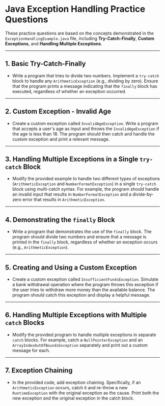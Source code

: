 # Java Exception Handling Practice Questions

These practice questions are based on the concepts demonstrated in the `ExceptionHandlingExample.java` file, including **Try-Catch-Finally**, **Custom Exceptions**, and **Handling Multiple Exceptions**.

---

## 1. Basic Try-Catch-Finally
- Write a program that tries to divide two numbers. Implement a `try-catch` block to handle any `ArithmeticException` (e.g., dividing by zero). Ensure that the program prints a message indicating that the `finally` block has executed, regardless of whether an exception occurred.

---

## 2. Custom Exception - Invalid Age
- Create a custom exception called `InvalidAgeException`. Write a program that accepts a user's age as input and throws the `InvalidAgeException` if the age is less than 18. The program should then catch and handle the custom exception and print a relevant message.

---

## 3. Handling Multiple Exceptions in a Single `try-catch` Block
- Modify the provided example to handle two different types of exceptions (`ArithmeticException` and `NumberFormatException`) in a single `try-catch` block using multi-catch syntax. For example, the program should handle an invalid input that results in `NumberFormatException` and a divide-by-zero error that results in `ArithmeticException`.

---

## 4. Demonstrating the `finally` Block
- Write a program that demonstrates the use of the `finally` block. The program should divide two numbers and ensure that a message is printed in the `finally` block, regardless of whether an exception occurs (e.g., `ArithmeticException`).

---

## 5. Creating and Using a Custom Exception
- Create a custom exception called `InsufficientFundsException`. Simulate a bank withdrawal operation where the program throws this exception if the user tries to withdraw more money than the available balance. The program should catch this exception and display a helpful message.

---

## 6. Handling Multiple Exceptions with Multiple `catch` Blocks
- Modify the provided program to handle multiple exceptions in separate `catch` blocks. For example, catch a `NullPointerException` and an `ArrayIndexOutOfBoundsException` separately and print out a custom message for each.

---

## 7. Exception Chaining
- In the provided code, add exception chaining. Specifically, if an `ArithmeticException` occurs, catch it and re-throw a new `RuntimeException` with the original exception as the cause. Print both the new exception and the original exception in the catch block.
